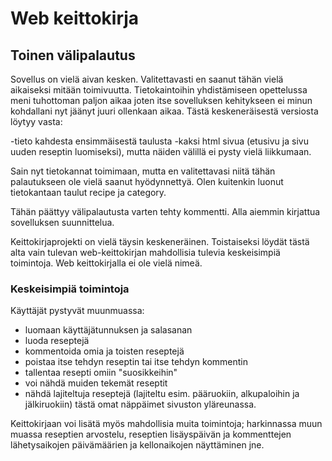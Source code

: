 # Web keittokirja

## Toinen välipalautus

Sovellus on vielä aivan kesken. Valitettavasti en saanut tähän vielä aikaiseksi mitään toimivuutta. Tietokaintoihin yhdistämiseen opettelussa meni tuhottoman paljon aikaa
joten itse sovelluksen kehitykseen ei minun kohdallani nyt jäänyt juuri ollenkaan aikaa. Tästä keskeneräisestä versiosta löytyy vasta:

-tieto kahdesta ensimmäisestä taulusta
-kaksi html sivua (etusivu ja sivu uuden reseptin luomiseksi), mutta näiden välillä ei pysty vielä liikkumaan. 

Sain nyt tietokannat toimimaan, mutta en valitettavasi niitä tähän palautukseen ole vielä saanut hyödynnettyä. Olen kuitenkin luonut tietokantaan taulut recipe ja category. 

Tähän päättyy välipalautusta varten tehty kommentti. Alla aiemmin kirjattua sovelluksen suunnittelua.


Keittokirjaprojekti on vielä täysin keskeneräinen. Toistaiseksi löydät tästä alta vain tulevan web-keittokirjan mahdollisia tulevia keskeisimpiä toimintoja. Web keittokirjalla ei ole vielä nimeä.

### Keskeisimpiä toimintoja

Käyttäjät pystyvät muunmuassa:

- luomaan käyttäjätunnuksen ja salasanan
- luoda reseptejä
- kommentoida omia ja toisten reseptejä
- poistaa itse tehdyn reseptin tai itse tehdyn kommentin
- tallentaa resepti omiin "suosikkeihin"
- voi nähdä muiden tekemät reseptit
- nähdä lajiteltuja reseptejä (lajiteltu esim. pääruokiin, alkupaloihin ja jälkiruokiin) tästä omat näppäimet sivuston yläreunassa.

Keittokirjaan voi lisätä myös mahdollisia muita toimintoja; harkinnassa muun muassa reseptien arvostelu, reseptien lisäyspäivän ja 
kommenttejen lähetysaikojen päivämäärien ja kellonaikojen näyttäminen jne.
